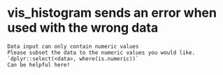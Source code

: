 # vis_histogram sends an error when used with the wrong data

    Data input can only contain numeric values
    Please subset the data to the numeric values you would like.
    `dplyr::select(<data>, where(is.numeric))`
    Can be helpful here!

